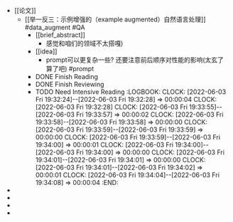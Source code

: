 - [[论文]]
	- [[举一反三：示例增强的（example augmented）自然语言处理]] #data_augment #QA
		- [[brief_abstract]]
			- 感觉和咱们的领域不太搭嘎)
		- [[idea]]
			- prompt可以更复杂一些? 还要注意前后顺序对性能的影响(太玄了算了吧) #prompt
		- DONE  Finish Reading
		- DONE Finish Reviewing
		- TODO Need Intensive Reading
		  :LOGBOOK:
		  CLOCK: [2022-06-03 Fri 19:32:24]--[2022-06-03 Fri 19:32:28] =>  00:00:04
		  CLOCK: [2022-06-03 Fri 19:32:28]
		  CLOCK: [2022-06-03 Fri 19:33:55]--[2022-06-03 Fri 19:33:57] =>  00:00:02
		  CLOCK: [2022-06-03 Fri 19:33:58]--[2022-06-03 Fri 19:33:58] =>  00:00:00
		  CLOCK: [2022-06-03 Fri 19:33:59]--[2022-06-03 Fri 19:33:59] =>  00:00:00
		  CLOCK: [2022-06-03 Fri 19:33:59]--[2022-06-03 Fri 19:34:00] =>  00:00:01
		  CLOCK: [2022-06-03 Fri 19:34:00]--[2022-06-03 Fri 19:34:00] =>  00:00:00
		  CLOCK: [2022-06-03 Fri 19:34:01]--[2022-06-03 Fri 19:34:01] =>  00:00:00
		  CLOCK: [2022-06-03 Fri 19:34:01]--[2022-06-03 Fri 19:34:02] =>  00:00:01
		  CLOCK: [2022-06-03 Fri 19:34:04]--[2022-06-03 Fri 19:34:08] =>  00:00:04
		  :END:
-
-
-
-
